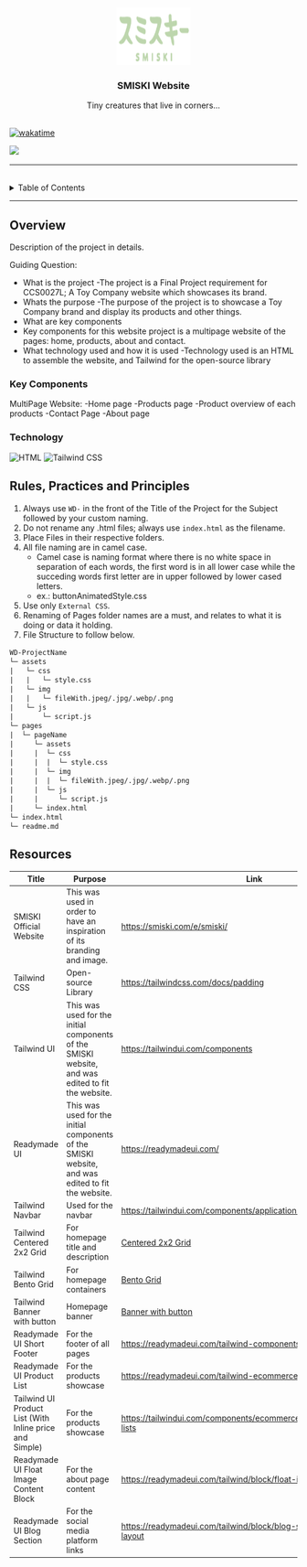 <a name="readme-top">

<br/>

<br/>
<div align="center">
  <a href="https://github.com/zyx-0314/">
    <img src="/assets/img/smiski logo.png" alt="SMISKI" width="130" height="100">
  </a>
  <h3 align="center">SMISKI Website</h3>
</div>
<div align="center">
  Tiny creatures that live in corners...
</div>

<br/>



[![wakatime](https://wakatime.com/badge/user/6d74dadb-7352-4c6d-8983-3e7c3816bc35/project/01e10e48-c081-432c-b8fe-3f7a2f95e9dc.svg)](https://wakatime.com/badge/user/6d74dadb-7352-4c6d-8983-3e7c3816bc35/project/01e10e48-c081-432c-b8fe-3f7a2f95e9dc)

![](https://visit-counter.vercel.app/counter.png?page=scndsbey/WD-Seatwork-Toy-Company)

---

<br/>

<details>
  <summary>Table of Contents</summary>
  <ol>
    <li>
      <a href="#overview">Overview</a>
      <ol>
        <li>
          <a href="#key-components">Key Components</a>
        </li>
        <li>
          <a href="#technology">Technology</a>
        </li>
      </ol>
    </li>
    <li>
      <a href="#rule,-practices-and-principles">Rules, Practices and Principles</a>
    </li>
    <li>
      <a href="#resources">Resources</a>
    </li>
  </ol>
</details>

---

## Overview
Description of the project in details.

Guiding Question:
- What is the project
  -The project is a Final Project requirement for CCS0027L; A Toy Company website which showcases its brand.
- Whats the purpose
  -The purpose of the project is to showcase a Toy Company brand and display its products and other things.
- What are key components
- Key components for this website project is a multipage website of the pages: home, products, about and contact.
- What technology used and how it is used
  -Technology used is an HTML to assemble the website, and Tailwind for the open-source library

### Key Components
MultiPage Website:
-Home page
-Products page
  -Product overview of each products
-Contact Page
-About page

### Technology
![HTML](https://img.shields.io/badge/HTML-E34F26?style=for-the-badge&logo=html5&logoColor=white)
![Tailwind CSS](https://readmebadge.vercel.app/badges/tailwind.svg)

## Rules, Practices and Principles
1. Always use `WD-` in the front of the Title of the Project for the Subject followed by your custom naming.
2. Do not rename any .html files; always use `index.html` as the filename.
3. Place Files in their respective folders.
4. All file naming are in camel case.
   - Camel case is naming format where there is no white space in separation of each words, the first word is in all lower case while the succeding words first letter are in upper followed by lower cased letters.
   - ex.: buttonAnimatedStyle.css
5. Use only `External CSS`.
6. Renaming of Pages folder names are a must, and relates to what it is doing or data it holding.
7. File Structure to follow below.

```
WD-ProjectName
└─ assets
|   └─ css
|   |   └─ style.css
|   └─ img
|   |   └─ fileWith.jpeg/.jpg/.webp/.png
|   └─ js
|       └─ script.js
└─ pages
|  └─ pageName
|     └─ assets
|     |  └─ css
|     |  |  └─ style.css
|     |  └─ img
|     |  |  └─ fileWith.jpeg/.jpg/.webp/.png
|     |  └─ js
|     |     └─ script.js
|     └─ index.html
└─ index.html
└─ readme.md
```

## Resources
| Title | Purpose | Link |
|-|-|-|
| SMISKI Official Website | This was used in order to have an inspiration of its branding and image. |https://smiski.com/e/smiski/|
| Tailwind CSS | Open-source Library | https://tailwindcss.com/docs/padding |
| Tailwind UI | This was used for the initial components of the SMISKI website, and was edited to fit the website.| https://tailwindui.com/components |
| Readymade UI | This was used for the initial components of the SMISKI website, and was edited to fit the website. | https://readymadeui.com/ |
| Tailwind Navbar | Used for the navbar| https://tailwindui.com/components/application-ui/navigation/navbars |
| Tailwind Centered 2x2 Grid | For homepage title and description | [Centered 2x2 Grid](https://tailwindui.com/components/marketing/sections/feature-sections#component-64ac58e032276db96bf343a8d4f332a8) |
| Tailwind Bento Grid | For homepage containers| [Bento Grid](https://tailwindui.com/components/marketing/sections/bento-grids#component-dc65cfa183921e10d45c401610332cca) |
| Tailwind Banner with button | Homepage banner | [Banner with button](https://tailwindui.com/components/marketing/elements/banners#component-8904b9d9a9fbb9a2313df3975112f9d7) |
| Readymade UI Short Footer | For the footer of all pages | https://readymadeui.com/tailwind-components/footer |
| Readymade UI Product List | For the products showcase | https://readymadeui.com/tailwind-ecommerce/product-list |
| Tailwind UI Product List (With Inline price and Simple) | For the products showcase | https://tailwindui.com/components/ecommerce/components/product-lists|
| Readymade UI Float Image Content Block | For the about page content | https://readymadeui.com/tailwind/block/float-image-content-block |
| Readymade UI Blog Section | For the social media platform links | https://readymadeui.com/tailwind/block/blog-section-with-card-layout |

